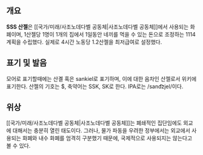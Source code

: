 ## 개요
**SSS 산젤**은 [[국가/미래/사조노데다벨 공동체|사조노데다벨 공동체]]에서 사용되는 화폐이며, 1산젤당 1명이 1개의 집에서 1일동안 네끼를 먹을 수 있는 돈으로 조정하는 1114계획을 수립했다. 실제로 4시간 노동당 1.2산젤을 최저급여로 설정했다.

## 표기 및 발음
모어로 표기할때에는 산곌 혹은 sankiel로 표기하며, 이에 대한 음차인 산젤로서 위키에 표기한다. 산젤의 기호는 $, 축약어는 SSK, SK로 한다. IPA로는 /sand͡zjel/이다.

## 위상
[[국가/미래/사조노데다벨 공동체|사조노데다벨 공동체]]는 폐쇄적인 집단임에도 외교에 대해서는 충분히 열린 태도이다. 그러나, 물가 파동을 우려한 정부에서는 외교에서 사용되는 화폐와 내수 화폐를 엄격히 구분했기 때문에, 국제적으로 사용되지는 않는다고 볼 수 있다.